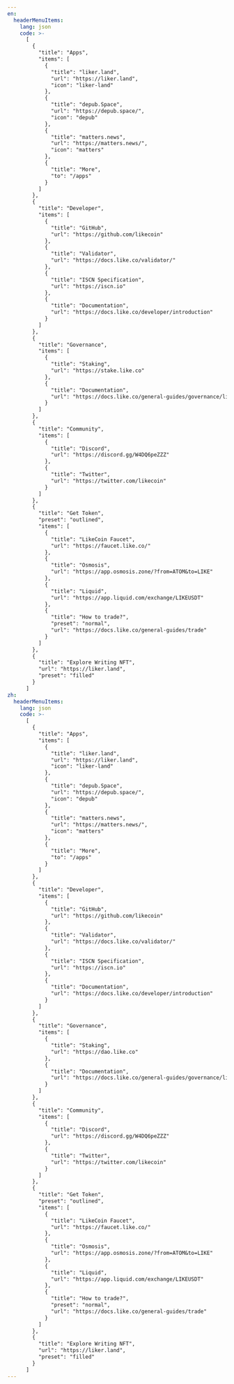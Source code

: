 ```yaml
---
en:
  headerMenuItems:
    lang: json
    code: >-
      [
        {
          "title": "Apps",
          "items": [
            {
              "title": "liker.land",
              "url": "https://liker.land",
              "icon": "liker-land"
            },
            {
              "title": "depub.Space",
              "url": "https://depub.space/",
              "icon": "depub"
            },
            {
              "title": "matters.news",
              "url": "https://matters.news/",
              "icon": "matters"
            },
            {
              "title": "More",
              "to": "/apps"
            }
          ]
        },
        {
          "title": "Developer",
          "items": [
            {
              "title": "GitHub",
              "url": "https://github.com/likecoin"
            },
            {
              "title": "Validator",
              "url": "https://docs.like.co/validator/"
            },
            {
              "title": "ISCN Specification",
              "url": "https://iscn.io"
            },
            {
              "title": "Documentation",
              "url": "https://docs.like.co/developer/introduction"
            }
          ]
        },
        {
          "title": "Governance",
          "items": [
            {
              "title": "Staking",
              "url": "https://stake.like.co"
            },
            {
              "title": "Documentation",
              "url": "https://docs.like.co/general-guides/governance/liquid-democracy"
            }
          ]
        },
        {
          "title": "Community",
          "items": [
            {
              "title": "Discord",
              "url": "https://discord.gg/W4DQ6peZZZ"
            },
            {
              "title": "Twitter",
              "url": "https://twitter.com/likecoin"
            }
          ]
        },
        {
          "title": "Get Token",
          "preset": "outlined",
          "items": [
            {
              "title": "LikeCoin Faucet",
              "url": "https://faucet.like.co/"
            },
            {
              "title": "Osmosis",
              "url": "https://app.osmosis.zone/?from=ATOM&to=LIKE"
            },
            {
              "title": "Liquid",
              "url": "https://app.liquid.com/exchange/LIKEUSDT"
            },
            {
              "title": "How to trade?",
              "preset": "normal",
              "url": "https://docs.like.co/general-guides/trade"
            }
          ]
        },
        {
          "title": "Explore Writing NFT",
          "url": "https://liker.land",
          "preset": "filled"
        }
      ]
zh:
  headerMenuItems:
    lang: json
    code: >-
      [
        {
          "title": "Apps",
          "items": [
            {
              "title": "liker.land",
              "url": "https://liker.land",
              "icon": "liker-land"
            },
            {
              "title": "depub.Space",
              "url": "https://depub.space/",
              "icon": "depub"
            },
            {
              "title": "matters.news",
              "url": "https://matters.news/",
              "icon": "matters"
            },
            {
              "title": "More",
              "to": "/apps"
            }
          ]
        },
        {
          "title": "Developer",
          "items": [
            {
              "title": "GitHub",
              "url": "https://github.com/likecoin"
            },
            {
              "title": "Validator",
              "url": "https://docs.like.co/validator/"
            },
            {
              "title": "ISCN Specification",
              "url": "https://iscn.io"
            },
            {
              "title": "Documentation",
              "url": "https://docs.like.co/developer/introduction"
            }
          ]
        },
        {
          "title": "Governance",
          "items": [
            {
              "title": "Staking",
              "url": "https://dao.like.co"
            },
            {
              "title": "Documentation",
              "url": "https://docs.like.co/general-guides/governance/liquid-democracy"
            }
          ]
        },
        {
          "title": "Community",
          "items": [
            {
              "title": "Discord",
              "url": "https://discord.gg/W4DQ6peZZZ"
            },
            {
              "title": "Twitter",
              "url": "https://twitter.com/likecoin"
            }
          ]
        },
        {
          "title": "Get Token",
          "preset": "outlined",
          "items": [
            {
              "title": "LikeCoin Faucet",
              "url": "https://faucet.like.co/"
            },
            {
              "title": "Osmosis",
              "url": "https://app.osmosis.zone/?from=ATOM&to=LIKE"
            },
            {
              "title": "Liquid",
              "url": "https://app.liquid.com/exchange/LIKEUSDT"
            },
            {
              "title": "How to trade?",
              "preset": "normal",
              "url": "https://docs.like.co/general-guides/trade"
            }
          ]
        },
        {
          "title": "Explore Writing NFT",
          "url": "https://liker.land",
          "preset": "filled"
        }
      ]
---
```

